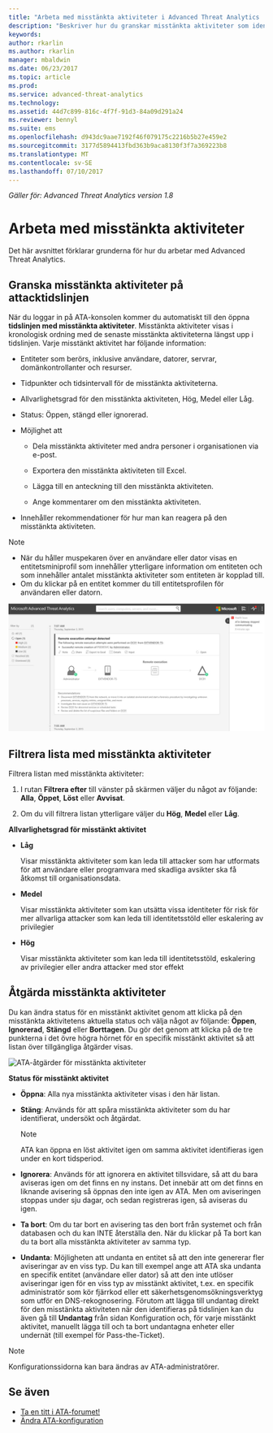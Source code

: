 ```yaml
---
title: "Arbeta med misstänkta aktiviteter i Advanced Threat Analytics | Microsoft Docs"
description: "Beskriver hur du granskar misstänkta aktiviteter som identifieras av ATA"
keywords: 
author: rkarlin
ms.author: rkarlin
manager: mbaldwin
ms.date: 06/23/2017
ms.topic: article
ms.prod: 
ms.service: advanced-threat-analytics
ms.technology: 
ms.assetid: 44d7c899-816c-4f7f-91d3-84a09d291a24
ms.reviewer: bennyl
ms.suite: ems
ms.openlocfilehash: d943dc9aae7192f46f079175c2216b5b27e459e2
ms.sourcegitcommit: 3177d5894413fbd363b9aca8130f3f7a369223b8
ms.translationtype: MT
ms.contentlocale: sv-SE
ms.lasthandoff: 07/10/2017
---
```

*Gäller för: Advanced Threat Analytics version 1.8*



# Arbeta med misstänkta aktiviteter
<a id="working-with-suspicious-activities" class="xliff"></a>
Det här avsnittet förklarar grunderna för hur du arbetar med Advanced Threat Analytics.

## Granska misstänkta aktiviteter på attacktidslinjen
<a id="review-suspicious-activities-on-the-attack-time-line" class="xliff"></a>
När du loggar in på ATA-konsolen kommer du automatiskt till den öppna **tidslinjen med misstänkta aktiviteter**. Misstänkta aktiviteter visas i kronologisk ordning med de senaste misstänkta aktiviteterna längst upp i tidslinjen.
Varje misstänkt aktivitet har följande information:

-   Entiteter som berörs, inklusive användare, datorer, servrar, domänkontrollanter och resurser.

-   Tidpunkter och tidsintervall för de misstänkta aktiviteterna.

-   Allvarlighetsgrad för den misstänkta aktiviteten, Hög, Medel eller Låg.

-   Status: Öppen, stängd eller ignorerad.

-   Möjlighet att

    -   Dela misstänkta aktiviteter med andra personer i organisationen via e-post.

    -   Exportera den misstänkta aktiviteten till Excel.

    -   Lägga till en anteckning till den misstänkta aktiviteten.

    -   Ange kommentarer om den misstänkta aktiviteten.

-   Innehåller rekommendationer för hur man kan reagera på den misstänkta aktiviteten.

> [!NOTE]
> -   När du håller muspekaren över en användare eller dator visas en entitetsminiprofil som innehåller ytterligare information om entiteten och som innehåller antalet misstänkta aktiviteter som entiteten är kopplad till.
> -   Om du klickar på en entitet kommer du till entitetsprofilen för användaren eller datorn.

![Tidslinjebild för misstänkta aktiviteter i ATA](media/ATA-Suspicious-Activity-Timeline.JPG)

## Filtrera lista med misstänkta aktiviteter
<a id="filter-suspicious-activities-list" class="xliff"></a>
Filtrera listan med misstänkta aktiviteter:

1.  I rutan **Filtrera efter** till vänster på skärmen väljer du något av följande: **Alla**, **Öppet**, **Löst** eller **Avvisat**.

2.  Om du vill filtrera listan ytterligare väljer du **Hög**, **Medel** eller **Låg**.

**Allvarlighetsgrad för misstänkt aktivitet**

-   **Låg**

    Visar misstänkta aktiviteter som kan leda till attacker som har utformats för att användare eller programvara med skadliga avsikter ska få åtkomst till organisationsdata.

-   **Medel**

    Visar misstänkta aktiviteter som kan utsätta vissa identiteter för risk för mer allvarliga attacker som kan leda till identitetsstöld eller eskalering av privilegier

-   **Hög**

    Visar misstänkta aktiviteter som kan leda till identitetsstöld, eskalering av privilegier eller andra attacker med stor effekt




## Åtgärda misstänkta aktiviteter
<a id="remediating-suspicious-activities" class="xliff"></a>
Du kan ändra status för en misstänkt aktivitet genom att klicka på den misstänkta aktivitetens aktuella status och välja något av följande: **Öppen**, **Ignorerad**, **Stängd** eller **Borttagen**.
Du gör det genom att klicka på de tre punkterna i det övre högra hörnet för en specifik misstänkt aktivitet så att listan över tillgängliga åtgärder visas.

![ATA-åtgärder för misstänkta aktiviteter](./media/sa-actions.png)

**Status för misstänkt aktivitet**

-   **Öppna**: Alla nya misstänkta aktiviteter visas i den här listan.

-   **Stäng**: Används för att spåra misstänkta aktiviteter som du har identifierat, undersökt och åtgärdat.

    > [!NOTE]
    > ATA kan öppna en löst aktivitet igen om samma aktivitet identifieras igen under en kort tidsperiod.

-   **Ignorera**: Används för att ignorera en aktivitet tillsvidare, så att du bara aviseras igen om det finns en ny instans. Det innebär att om det finns en liknande avisering så öppnas den inte igen av ATA. Men om aviseringen stoppas under sju dagar, och sedan registreras igen, så aviseras du igen.

- **Ta bort**: Om du tar bort en avisering tas den bort från systemet och från databasen och du kan INTE återställa den. När du klickar på Ta bort kan du ta bort alla misstänkta aktiviteter av samma typ.

- **Undanta**: Möjligheten att undanta en entitet så att den inte genererar fler aviseringar av en viss typ. Du kan till exempel ange att ATA ska undanta en specifik entitet (användare eller dator) så att den inte utlöser aviseringar igen för en viss typ av misstänkt aktivitet, t.ex. en specifik administratör som kör fjärrkod eller ett säkerhetsgenomsökningsverktyg som utför en DNS-rekognosering. Förutom att lägga till undantag direkt för den misstänkta aktiviteten när den identifieras på tidslinjen kan du även gå till **Undantag** från sidan Konfiguration och, för varje misstänkt aktivitet, manuellt lägga till och ta bort undantagna enheter eller undernät (till exempel för Pass-the-Ticket). 
> [!NOTE]
> Konfigurationssidorna kan bara ändras av ATA-administratörer.


## Se även
<a id="see-also" class="xliff"></a>
- [Ta en titt i ATA-forumet!](https://social.technet.microsoft.com/Forums/security/home?forum=mata)
- [Ändra ATA-konfiguration](modifying-ata-center-configuration.md)
